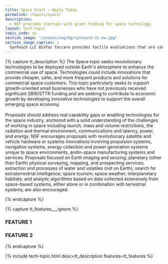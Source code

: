 ```yaml
---
title: Space Grant – Apply Today
permalink: /topics/space/
description:
  - NSF provides startups with grant funding for space technology.
layout: tech-topic
topic_code: sp
section_image: "/assets/img/bg/syntouch-2c-ew.jpg"
section_image_caption: |
  SynTouch LLC BioTac Toccare provides tactile evaluations that are consistent, quantifiable, and reflective of human perceptions.
---
```

{% capture tt_description %}
The Space topic seeks revolutionary technologies to be deployed outside Earth's atmosphere to enhance the commercial use of space. Technologies could include innovations that provide cheaper, safer, and more frequent products and solutions for commercial space customers. This topic particularly seeks to support growth-oriented small businesses who have not previously received significant SBIR/STTR funding and are seeking to contribute to economic growth by developing innovative technologies to support the overall emerging space economy. <br><br>
Proposals should address real capability gaps or enabling technologies for the space industry, anchored with a solid understanding of the challenges of working in space including launch, mass and volume restrictions, the radiation and thermal environment, communications and latency, power, and energy. NSF encourages proposals with revolutionary satellite and vehicle hardware or systems innovations involving propulsion systems, navigation systems, energy collection and power generation systems unique to space environments, andin-space manufacturing systems and services. Proposals focused on Earth imaging and sensing; planetary (other than Earth) physical surveying, mapping, and prospecting services; extraction and processes of water and volatiles (not on Earth); search for extraterrestrial intelligence; space tourism; space weather; interplanetary habitats; and analytic algorithms based on data collected extensively from space-based systems, either alone or in combination with terrestrial systems, are also encouraged.

{% endcapture %}

{% capture tt_features___ignore %}
<div class="usa-section usa-content usa-grid">
  <h3>FEATURE 1</h3>
</div>
<div class="background-light-blue">
  <div class="usa-section usa-content usa-grid">
    <h3>FEATURE 2</h3>
  </div>
</div>
{% endcapture %}

{% include tech-topic.html desc=tt_description features=tt_features %}

